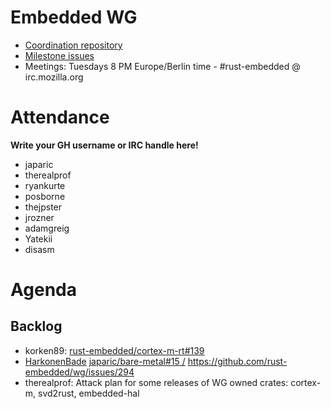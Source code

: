 # Embedded WG

- [Coordination repository](https://github.com/rust-embedded/wg)
- [Milestone issues](https://github.com/search?q=org%3Arust-embedded++is%3Aopen+milestone%3A2018&type=Issues)
- Meetings: Tuesdays 8 PM Europe/Berlin time - #rust-embedded @ irc.mozilla.org
# Attendance

**Write your GH username or IRC handle here!**

- japaric
- therealprof
- ryankurte
- posborne
- thejpster
- jrozner
- adamgreig
- Yatekii
- disasm



# Agenda
## Backlog
- korken89: [rust-embedded/cortex-m-rt#139](https://github.com/rust-embedded/cortex-m-rt/issues/139)
- [HarkonenBade](https://github.com/HarkonenBade) [japaric/bare-metal#15 /](https://github.com/japaric/bare-metal/pull/15) https://github.com/rust-embedded/wg/issues/294
- therealprof: Attack plan for some releases of WG owned crates: cortex-m, svd2rust, embedded-hal

